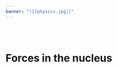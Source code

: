 ```yaml
---
banner: "![[physics.jpg]]"
---
```

<div class="title">​</div>
<div class="title">​</div>

# Forces in the nucleus
